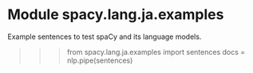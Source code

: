 Module spacy.lang.ja.examples
=============================
Example sentences to test spaCy and its language models.

>>> from spacy.lang.ja.examples import sentences
>>> docs = nlp.pipe(sentences)